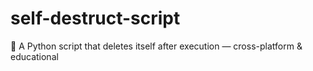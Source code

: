 # self-destruct-script
🧨 A Python script that deletes itself after execution — cross-platform &amp; educational
